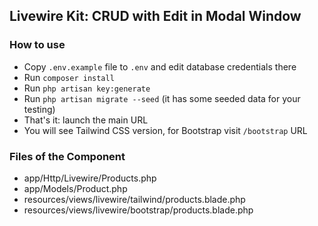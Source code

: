 ## Livewire Kit: CRUD with Edit in Modal Window


### How to use

- Copy `.env.example` file to `.env` and edit database credentials there
- Run `composer install`
- Run `php artisan key:generate`
- Run `php artisan migrate --seed` (it has some seeded data for your testing)
- That's it: launch the main URL
- You will see Tailwind CSS version, for Bootstrap visit `/bootstrap` URL


### Files of the Component

- app/Http/Livewire/Products.php
- app/Models/Product.php
- resources/views/livewire/tailwind/products.blade.php
- resources/views/livewire/bootstrap/products.blade.php

